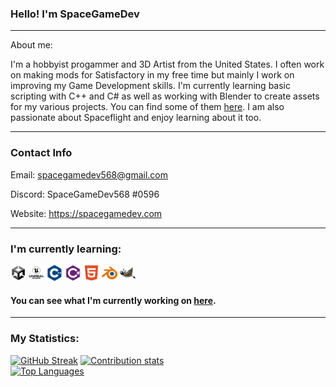 ### Hello! I'm SpaceGameDev
---
<!--
**SpaceGameDev568/SpaceGameDev568** is a ✨ _special_ ✨ repository because its `README.md` (this file) appears on your GitHub profile.
Here are some ideas to get you started:
- 🔭 I’m currently working on ...
- 🌱 I’m currently learning ...
- 👯 I’m looking to collaborate on ...
- 🤔 I’m looking for help with ...
- 💬 Ask me about ...
- 📫 How to reach me: ...
- 😄 Pronouns: ...
- ⚡ Fun fact: ...
-->
About me:

I'm a hobbyist progammer and 3D Artist from the United States. I often work on making mods for Satisfactory in my free time but mainly I work on improving my Game Development skills. I'm currently learning basic scripting with C++ and C# as well as working with Blender to create assets for my various projects. You can find some of them [here](https://github.com/SpaceGameDev568?tab=repositories). I am also passionate about Spaceflight and enjoy learning about it too.

---
### Contact Info
<!-- <img src="https://github.com/devicons/devicon/blob/master/icons/google/google-original.svg" alt="Email:" width=5%></img></a> -->
Email: spacegamedev568@gmail.com

<!-- <img src="https://i.imgur.com/9YD6zEY.png" alt="[Discord:" width=5%></img></a> -->
Discord: SpaceGameDev568 #0596

Website: https://spacegamedev.com

---

### I'm currently learning:

<a href="https://unity.com/"><img src="https://github.com/devicons/devicon/blob/master/icons/unity/unity-original.svg" width=5% title="Unity"></img></a>
<a href="https://unrealengine.com"><img src="https://github.com/devicons/devicon/blob/master/icons/unrealengine/unrealengine-original-wordmark.svg" width=5% title="Unreal Engine"></img></a>
<a href="https://www.google.com/search?q=c%2B%2B&rlz=1C1CHBF_enUS838US838&sxsrf=APq-WBvIXDsIrDhH5T_gzr1NPxHDhlwDzQ%3A1650568537209&ei=Wa1hYoDBDOehggeV8ZuICw&ved=0ahUKEwjA0dn67qX3AhXnkOAKHZX4BrEQ4dUDCA4&uact=5&oq=c%2B%2B&gs_lcp=Cgdnd3Mtd2l6EAMyCggAELEDEIMBEEMyBAgAEEMyBwguENQCEEMyBwguENQCEEMyCggAELEDEIMBEEMyBAgAEEMyCggAEIAEEIcCEBQyBwgAELEDEEMyBAgAEEMyBAgAEEM6BwgjELADECc6BwgAEEcQsAM6BwgAELADEENKBAhBGABKBAhGGABQlQhYnQpgqC9oAnABeACAAWSIAcYBkgEDMS4xmAEAoAEByAEKwAEB&sclient=gws-wiz"><img src="https://github.com/devicons/devicon/blob/master/icons/cplusplus/cplusplus-plain.svg" width=5% title="C++"></img></a>
<a href="https://docs.microsoft.com/en-us/dotnet/csharp/"><img src="https://github.com/devicons/devicon/blob/master/icons/csharp/csharp-plain.svg" width=5% title="C#"></img></a>
<a href="https://www.google.com/search?q=html&rlz=1C1CHBF_enUS838US838&sxsrf=APq-WBvHtOZKkMc6e4v1V2ci1a4uKsgGSg%3A1650568642575&ei=wq1hYpyyIrSxqtsPr5K-sAc&ved=0ahUKEwicm_is76X3AhW0mGoFHS-JD3YQ4dUDCA4&uact=5&oq=html&gs_lcp=Cgdnd3Mtd2l6EAMyBwgAELEDEEMyBwgAELEDEEMyBAgAEEMyBAgAEEMyBAgAEEMyBAgAEEMyBQgAEIAEMgsIABCABBCxAxCDATILCAAQgAQQsQMQgwEyCggAELEDEIMBEEM6BAgjECc6EQguEIAEELEDEIMBEMcBEKMCOgsILhCABBDHARCjAjoICAAQgAQQsQM6DgguEIAEELEDEMcBEKMCOggIABCxAxCDAUoECEEYAEoECEYYAFAAWKQHYNYSaABwAHgAgAFWiAG6ApIBATSYAQCgAQHAAQE&sclient=gws-wiz"><img src="https://github.com/devicons/devicon/blob/master/icons/html5/html5-plain.svg" width=5% title="HTML"></img></a>
<a href="https://www.blender.org/"><img src="https://github.com/devicons/devicon/blob/master/icons/blender/blender-original.svg" width=5% title="Blender"></img></a>
<a href="https://www.gimp.org/"><img src="https://github.com/devicons/devicon/blob/master/icons/gimp/gimp-original.svg" width=5% title="GIMP"></img></a>

#### You can see what I'm currently working on [here](https://trello.com/spacegamedev568).

---
### My Statistics:
[![GitHub Streak](https://github-readme-streak-stats.herokuapp.com?user=SpaceGameDev568&theme=dark&date_format=j%20M%5B%20Y%5D&hide_border=true)](https://git.io/streak-stats)
[![Contribution stats](https://github-readme-stats.vercel.app/api?username=SpaceGameDev568&show_icons=true&count_private=true&theme=dark&include_all_commits=true&hide_border=true&hide_title=true&hide_rank=true&line_height=30&3)](https://github.com/anuraghazra/github-readme-stats)  
[![Top Languages](https://github-readme-stats.vercel.app/api/top-langs/?username=SpaceGameDev568&layout=compact&theme=dark&hide_border=true)](https://github.com/anuraghazra/github-readme-stats)
<!-- <img src="https://komarev.com/ghpvc/?username=SpaceGameDev568&style=flat-square&color=blue" alt="Profile view count"/> -->
